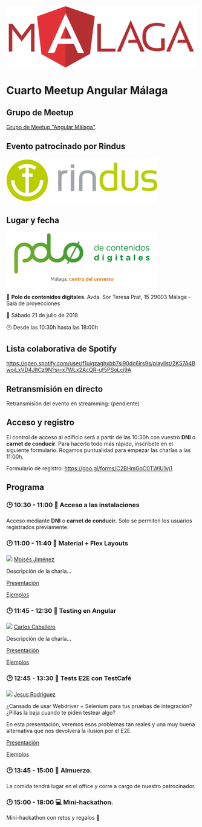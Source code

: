 <img src="logo_angular2.png">

# Cuarto Meetup Angular Málaga

## Grupo de Meetup

[Grupo de Meetup "Angular Málaga"](https://www.meetup.com/es-ES/Angular-Malaga/).

## Evento patrocinado por Rindus

<a href="https://www.rindus.de/"><img src="rindus-logo.png" width="400px"></a>

## Lugar y fecha

<img src="polo-digital-logo.png" width="400px">

:round_pushpin: **Polo de contenidos digitales**. Avda. Sor Teresa Prat, 15
29003 Málaga - Sala de proyecciones

:date: Sábado 21 de julio de 2018

:clock2: Desde las 10:30h hasta las 18:00h

## Lista colaborativa de Spotify
https://open.spotify.com/user/f1uigzaghxbb7si90dc6lrs9s/playlist/2KS7A4BwoiLxVD4JltCz9N?si=x7WLx2AcQR-uf5PSoLci9A

## Retransmisión en directo

Retransmisión del evento en streamming: (pendiente)

## Acceso y registro

El control de acceso al edificio será a partir de las 10:30h con vuestro **DNI** o **carnet de conducir**. Para hacerlo todo más rápido, inscríbete en el siguiente formulario. Rogamos puntualidad para empezar las charlas a las 11:00h.

Formulario de registro: https://goo.gl/forms/C2BHmGoC0TWlU1vj1

## Programa

### :clock2: 10:30 - 11:00 :pencil: Acceso a las instalaciones

Acceso mediante **DNI** o **carnet de conducir**. Solo se permiten los usuarios registrados previamente.

### :clock2: 11:00 - 11:40 :speech_balloon: Material + Flex Layouts

<a href="https://github.com/mjimenezmartin"><img src="https://avatars2.githubusercontent.com/u/14920061?s=460&v=4" width="20px"></a> [Moisés Jiménez](https://github.com/mjimenezmartin)

Descripción de la charla...

[Presentación]()

[Ejemplos]()

### :clock2: 11:45 - 12:30 :speech_balloon: Testing en Angular

<a href="https://github.com/Caballerog"><img src="https://avatars2.githubusercontent.com/u/8807391?s=460&v=4" width="20px"></a> [Carlos Caballero](https://github.com/Caballerog)

Descripción de la charla...

[Presentación]()

[Ejemplos]()

### :clock2: 12:45 - 13:30 :speech_balloon: Tests E2E con TestCafé

<a href="https://github.com/Foxandxss"><img src="https://avatars3.githubusercontent.com/u/1087957?s=96&v=4" width="20px"></a> [Jesus Rodriguez](https://github.com/Foxandxss)

¿Cansado de usar Webdriver + Selenium para tus pruebas de integración? ¿Pillas la baja cuando te piden testear algo?

En esta presentación, veremos esos problemas tan reales y una muy buena alternativa que nos devolverá la ilusión por el E2E.

[Presentación]()

[Ejemplos]()

### :clock2: 13:45 - 15:00 :pizza: Almuerzo.

La comida tendrá lugar en el office y corre a cargo de nuestro patrocinador.

### :clock2: 15:00 - 18:00 :computer: Mini-hackathon.

Mini-hackathon con retos y regalos :gift:

